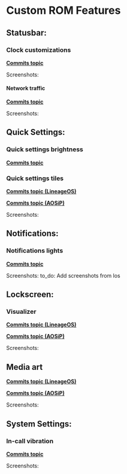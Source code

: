 # Custom ROM Features

## Statusbar:

### Clock  customizations
**[Commits topic](https://review.lineageos.org/q/topic:%22ten-clock-customizations%22+(status:open%20OR%20status:merged))**

Screenshots:

#### Network traffic
**[Commits topic](https://review.lineageos.org/q/topic:"ten-network-traffic"+(status:open%20OR%20status:merged))**

Screenshots:

## Quick Settings:

### Quick settings brightness
**[Commits topic](https://review.aosip.dev/q/topic:%22qs-brightness%22+(status:open%20OR%20status:merged))**

### Quick settings tiles

**[Commits topic (LineageOS)](https://review.lineageos.org/q/topic:%22ten-tiles%22+(status:open%20OR%20status:merged))**

**[Commits topic (AOSiP)](https://review.aosip.dev/q/topic:%2522tiles%2522+(status:open+OR+status:merged))**

Screenshots:

## Notifications:

### Notifications lights

**[Commits topic](https://review.lineageos.org/q/topic:"ten-network-traffic"+(status:open%20OR%20status:merged))**

Screenshots:
to_do: Add screenshots from los

## Lockscreen: 

### Visualizer
**[Commits topic (LineageOS)](https://review.lineageos.org/q/topic:"ten-network-traffic"+(status:open%20OR%20status:merged))**

**[Commits topic (AOSiP)](https://review.aosip.dev/q/topic:%22visualizer%22+(status:open%20OR%20status:merged))**

Screenshots:

## Media art
**[Commits topic (LineageOS)](https://review.lineageos.org/q/topic:"ten-network-traffic"+(status:open%20OR%20status:merged))**

**[Commits topic (AOSiP)](https://review.aosip.dev/q/topic:%22ls-art-filter%22+(status:open%20OR%20status:merged))**

Screenshots: 

## System Settings:

### In-call vibration
**[Commits topic](https://review.aosip.dev/q/topic:%22incall%22+(status:open%20OR%20status:merged))**

Screenshots:
